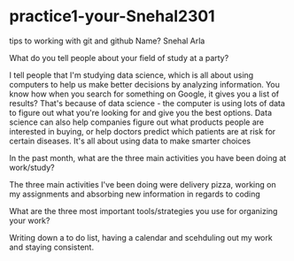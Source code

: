 # practice1-your-Snehal2301
tips to working with git and github
Name?
Snehal Arla

What do you tell people about your field of study at a party?

I tell people that I'm studying data science, which is all about using computers to help us make better decisions by analyzing information. You know how when you search for something on Google, it gives you a list of results? That's because of data science - the computer is using lots of data to figure out what you're looking for and give you the best options. Data science can also help companies figure out what products people are interested in buying, or help doctors predict which patients are at risk for certain diseases. It's all about using data to make smarter choices

In the past month, what are the three main activities you have been doing at work/study?

The three main activities I've been doing were delivery pizza, working on my assignments and absorbing new information in regards to coding

What are the three most important tools/strategies you use for organizing your work?

Writing down a to do list, having a calendar and scehduling out my work and staying consistent. 
